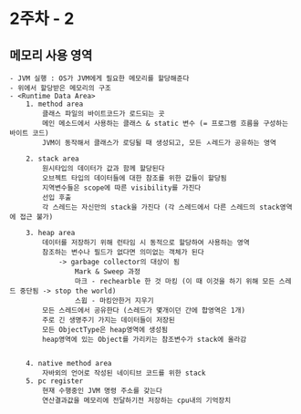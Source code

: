 # 2주차 - 2

## 메모리 사용 영역

    - JVM 실행 : OS가 JVM에게 필요한 메모리를 할당해준다
    - 위에서 할당받은 메모리의 구조
    - <Runtime Data Area>
        1. method area
            클래스 파일의 바이트코드가 로드되는 곳
            메인 메소드에서 사용하는 클래스 & static 변수 (= 프로그램 흐름을 구성하는 바이트 코드)
            JVM이 동작해서 클래스가 로딩될 때 생성되고, 모든 ㅅ레드가 공유하는 영역

        2. stack area
            원시타입의 데이터가 값과 함께 할당된다
            오브젝트 타입의 데이터들에 대한 참조를 위한 값들이 할당됨
            지역변수들은 scope에 따른 visibility를 가진다
            선입 후출
            각 스레드는 자신만의 stack을 가진다 (각 스레드에서 다른 스레드의 stack영역에 접근 불가)

        3. heap area
            데이터를 저장하기 위해 런타임 시 동적으로 할당하여 사용하는 영역
            참조하는 변수나 필드가 없다면 의미없는 객체가 된다
                -> garbage collector의 대상이 됨
                    Mark & Sweep 과정
                    마크 - rechearble 한 것 마킹 (이 때 이것을 하기 위해 모든 스레드 중단됨 -> stop the world)
                    스윕 - 마킹안한거 지우기
            모든 스레드에서 공유한다 (스레드가 몇개이던 간에 합영역은 1개)
            주로 긴 생명주기 가지는 데이터들이 저장된
            모든 ObjectType은 heap영역에 생성됨
            heap영역에 있는 Object를 가리키는 참조변수가 stack에 올라감


        4. native method area
            자바외의 언어로 작성된 네이티브 코드를 위한 stack
        5. pc register
            현재 수행중인 JVM 명령 주소를 갖는다
            연산결과값을 메모리에 전달하기전 저장하는 cpu내의 기억장치
